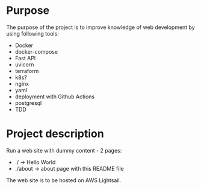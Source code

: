 # Purpose

The purpose of the project is to improve knowledge of web development by using following tools:
- Docker
- docker-compose
- Fast API
- uvicorn
- terraform
- k8s?
- nginx
- yaml
- deployment with Github Actions
- postgresql
- TDD

# Project description

Run a web site with dummy content - 2 pages:
- ./ -> Hello World
- ./about -> about page with this README file

The web site is to be hosted on AWS Lightsail.

